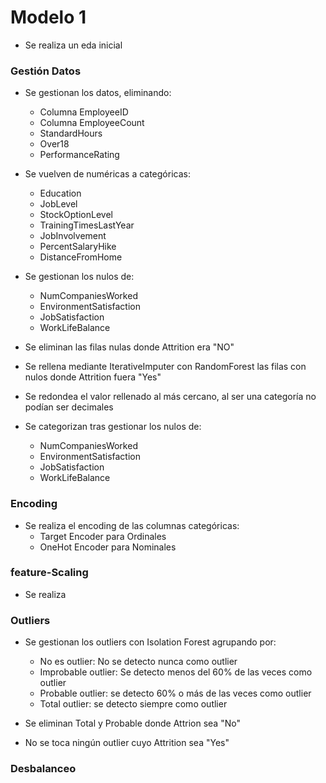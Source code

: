 # Modelo 1
- Se realiza un eda inicial
### Gestión Datos
- Se gestionan los datos, eliminando:
    - Columna EmployeeID
    - Columna EmployeeCount
    - StandardHours
    - Over18
    - PerformanceRating

- Se vuelven de numéricas a categóricas:
    - Education
    - JobLevel
    - StockOptionLevel
    - TrainingTimesLastYear
    - JobInvolvement
    - PercentSalaryHike
    - DistanceFromHome

- Se gestionan los nulos de:
    - NumCompaniesWorked
    - EnvironmentSatisfaction
    - JobSatisfaction
    - WorkLifeBalance

- Se eliminan las filas nulas donde Attrition era "NO"

- Se rellena mediante IterativeImputer con RandomForest las filas con nulos donde Attrition fuera "Yes"

- Se redondea el valor rellenado al más cercano, al ser una categoría no podían ser decimales

- Se categorizan tras gestionar los nulos de:
    - NumCompaniesWorked
    - EnvironmentSatisfaction
    - JobSatisfaction
    - WorkLifeBalance
### Encoding
- Se realiza el encoding de las columnas categóricas:
    - Target Encoder para Ordinales
    - OneHot Encoder para Nominales

### feature-Scaling
- Se realiza 


### Outliers
- Se gestionan los outliers con Isolation Forest agrupando por:
    - No es outlier: No se detecto nunca como outlier
    - Improbable outlier: Se detecto menos del 60% de las veces como outlier
    - Probable outlier: se detecto 60% o más de las veces como outlier
    - Total outlier: se detecto siempre como outlier

- Se eliminan Total y Probable donde Attrion sea "No"
- No se toca ningún outlier cuyo Attrition sea "Yes"

### Desbalanceo
